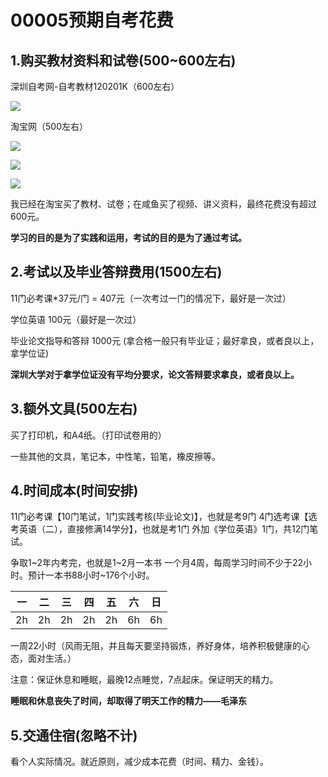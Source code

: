 # 00005预期自考花费



## 1.购买教材资料和试卷(500~600左右)



深圳自考网-自考教材120201K（600左右）

![](https://my-markdown-picgo.oss-cn-shenzhen.aliyuncs.com/img/20200425160955.png)



淘宝网（500左右）



![](https://my-markdown-picgo.oss-cn-shenzhen.aliyuncs.com/img/20200425161051.png)



![](https://my-markdown-picgo.oss-cn-shenzhen.aliyuncs.com/img/20200425161059.png)



![](https://my-markdown-picgo.oss-cn-shenzhen.aliyuncs.com/img/20200425161107.png)



我已经在淘宝买了教材、试卷；在咸鱼买了视频、讲义资料，最终花费没有超过600元。



**学习的目的是为了实践和运用，考试的目的是为了通过考试。**



## 2.考试以及毕业答辩费用(1500左右)



11门必考课*37元/门 = 407元（一次考过一门的情况下，最好是一次过）

学位英语 100元（最好是一次过）

毕业论文指导和答辩 1000元 (拿合格一般只有毕业证；最好拿良，或者良以上，拿学位证)



**深圳大学对于拿学位证没有平均分要求，论文答辩要求拿良，或者良以上。**



## 3.额外文具(500左右)



买了打印机，和A4纸。（打印试卷用的）

一些其他的文具，笔记本，中性笔，铅笔，橡皮擦等。



## 4.时间成本(时间安排)



11门必考课【10门笔试，1门实践考核(毕业论文)】，也就是考9门
4门选考课【选考英语（二），直接修满14学分】，也就是考1门
外加《学位英语》1门，共12门笔试。

争取1~2年内考完，也就是1~2月一本书
一个月4周，每周学习时间不少于22小时。预计一本书88小时~176个小时。

| 一   | 二   | 三   | 四   | 五   | 六   | 日   |
| ---- | ---- | ---- | ---- | ---- | ---- | ---- |
| 2h   | 2h   | 2h   | 2h   | 2h   | 6h   | 6h   |

一周22小时（风雨无阻，并且每天要坚持锻炼，养好身体，培养积极健康的心态，面对生活。）

注意：保证休息和睡眠，最晚12点睡觉，7点起床。保证明天的精力。



**睡眠和休息丧失了时间，却取得了明天工作的精力——毛泽东**



## 5.交通住宿(忽略不计)


看个人实际情况。就近原则，减少成本花费（时间、精力、金钱）。

